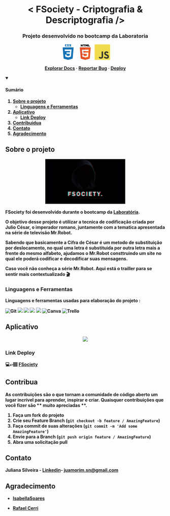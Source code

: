 <h1 align="center">< FSociety - Criptografia & Descriptografia /> </h1>
<h3 align="center"> Projeto desenvolvido no bootcamp da Laboratoria </h3>
<p align="center">
<img src="https://raw.githubusercontent.com/devicons/devicon/master/icons/css3/css3-plain-wordmark.svg" alt="css3"  width="50" height="50"/>
<img src="https://raw.githubusercontent.com/devicons/devicon/master/icons/html5/html5-original-wordmark.svg" alt="html5"  width="50" height="50"/>
<img src="https://raw.githubusercontent.com/devicons/devicon/master/icons/javascript/javascript-original.svg" alt="javascript" width="50" height="50"/>
</p>

<p align="center"> 
<a href="https://github.com/JulianaAmoriN/FSociety"><strong>Explorar Docs</a>
    ·
<a href="https://github.com/JulianaAmoriN/FSociety/issues">Reportar Bug</a>
 ·
<a href="https://julianaamorin.github.io/FSociety/">Deploy</a>
</p>

<details open="open">
  <summary><h4>Sumário</h4></summary>
  <ol>
    <li>
      <a href="#sobre-o-projeto">Sobre o projeto</a>
      <ul>
        <li><a href="#linguagens-e-ferramentas">Linguagens e Ferramentas</a></li>
      </ul>
    </li>
    <li>
      <a href="#aplicativo">Aplicativo</a> 
       <ul>
        <li><a href="#link-deploy">Link Deploy</a></li>
      </ul>
    </li>
    <li><a href="#contribua">Contribuidua</a></li>
    <li><a href="#contato">Contato</a></li>
    <li><a href="#agradecimento">Agradecimento</a></li>
  </ol>
</details>

## Sobre o projeto
<p align="center">
<img src="https://github.com/JulianaAmoriN/FSociety/blob/master/src/FSociety.jpg?raw=true" width="50%" height="50%">
</p>

**FSociety** foi  desenvolvido durante o **bootcamp da  [Laboratória](https://www.laboratoria.la/br)**. 

O objetivo desse projeto é utilizar a tecnica de codificação criada por Julio César, 
o imperador romano, juntamente com a tematica apresentada na série de televisão Mr.Robot.

Sabendo que basicamente a Cifra de César é um metodo de substituição por deslocamento, no qual uma letra é substituida por outra letra mais a frente do mesmo alfabeto, ajudamos o Mr.Robot consttruindo um site no qual ele poderá codificar e decodificar suas mensagens.

Caso você não conheça a série Mr.Robot. Aqui está o trailler para se sentir mais contextualizado [:clapper:](https://www.youtube.com/watch?v=8qZYW_1hj2g)

### Linguagens e Ferramentas 
Linguagens e ferramentas usadas para elaboração do projeto : 

<img alt="Git" src="https://img.shields.io/badge/git%20-%23F05033.svg?&style=for-the-badge&logo=git&logoColor=white"/> <img src="https://img.shields.io/badge/CSS3-1572B6?style=for-the-badge&logo=css3&logoColor=white"> <img src="https://img.shields.io/badge/HTML5-E34F26?style=for-the-badge&logo=html5&logoColor=white"> <img src="https://img.shields.io/badge/JavaScript-F7DF1E?style=for-the-badge&logo=javascript&logoColor=black"> <img src="https://img.shields.io/badge/GitHub-100000?style=for-the-badge&logo=github&logoColor=white"> <img alt="Canva" src="https://img.shields.io/badge/Canva%20-%2300C4CC.svg?&style=for-the-badge&logo=Canva&logoColor=white"/> <img alt="Trello" src="https://img.shields.io/badge/Trello%20-%23026AA7.svg?&style=for-the-badge&logo=Trello&logoColor=white"/>


## Aplicativo
<p align="center">
<img src="https://github.com/JulianaAmoriN/FSociety/blob/master/src/gifTelaMr.gif?raw=true" >
</p>

### Link Deploy
💻👉🏽 [FSociety ](https://julianaamorin.github.io/FSociety/)

## Contribua

As contribuições são o que tornam a comunidade de código aberto um lugar incrível para aprender, inspirar e criar. Quaisquer contribuições que você fizer são ** muito apreciadas **.

1. Faça um fork do projeto
2. Crie seu Feature Branch (`git checkout -b feature / AmazingFeature`)
3. Faça commit de suas alterações (`git commit -m 'Add some AmazingFeature'`)
4. Envie para a Branch (`git push origin feature / AmazingFeature`)
5. Abra uma solicitação pull

## Contato

Juliana Silveira - [Linkedin](https://www.linkedin.com/in/juliana-silveira-nascimento/)- juamorim.sn@gmail.com

## Agradecimento

 - [IsabellaSoares ](https://github.com/IsabellaSoares)
 
 - [Rafael Cerri](https://github.com/rafaelbcerri)
